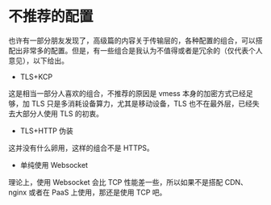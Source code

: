 # 不推荐的配置

也许有一部分朋友发现了，高级篇的内容关于传输层的，各种配置的组合，可以搭配出非常多的配置。但是，有一些组合是我认为不值得或者是冗余的（仅代表个人意见），以下给出。

* TLS+KCP

这是相当一部分人喜欢的组合，不推荐的原因是 vmess 本身的加密方式已经足够，加 TLS 只是多消耗设备算力，尤其是移动设备，TLS 也不在最外层，已经失去大部分人使用 TLS 的初衷。

* TLS+HTTP 伪装

这并没有什么卵用，这样的组合不是 HTTPS。

* 单纯使用 Websocket

理论上，使用 Websocket 会比 TCP 性能差一些，所以如果不是搭配 CDN、nginx 或者在 PaaS 上使用，那还是使用 TCP 吧。
